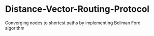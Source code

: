 # Distance-Vector-Routing-Protocol
Converging nodes to shortest paths by implementing Bellman Ford algorithm
